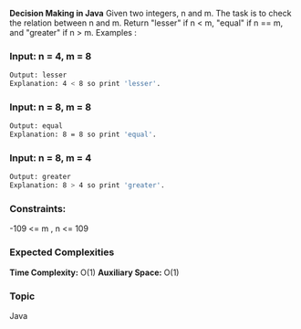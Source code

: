 **Decision Making in Java**
Given two integers, n and m. The task is to check the relation between n and m. Return "lesser" if n < m,  "equal" if n == m, and "greater" if n > m.
Examples :

### Input: n = 4, m = 8
```bash
Output: lesser
Explanation: 4 < 8 so print 'lesser'.
```

### Input: n = 8, m = 8
```bash
Output: equal
Explanation: 8 = 8 so print 'equal'.
```

### Input: n = 8, m = 4
```bash
Output: greater
Explanation: 8 > 4 so print 'greater'.
```
### Constraints:
-109 <= m , n <= 109

### Expected Complexities
**Time Complexity:** O(1)
**Auxiliary Space:** O(1)

### Topic
Java

